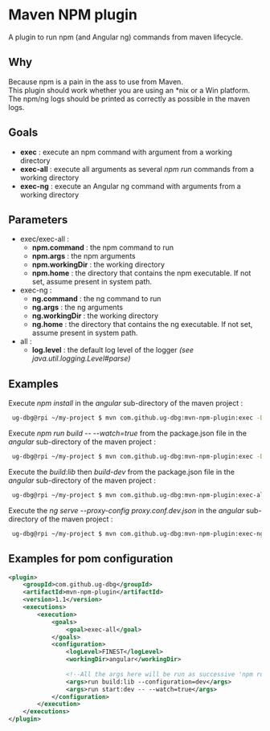 # Maven NPM plugin
A plugin to run npm (and Angular ng) commands from maven lifecycle.

## Why
Because npm is a pain in the ass to use from Maven.  
This plugin should work whether you are using an *nix or a Win platform.  
The npm/ng logs should be printed as correctly as possible in the maven logs.  

## Goals
- **exec**     : execute an npm command with argument from a working directory
- **exec-all** : execute all arguments as several *npm run* commands from a working directory
- **exec-ng**  : execute an Angular ng command with arguments from a working directory

## Parameters
- exec/exec-all :
  - **npm.command**    : the npm command to run
  - **npm.args**       : the npm arguments
  - **npm.workingDir** : the working directory
  - **npm.home**       : the directory that contains the npm executable. If not set, assume present in system path.
- exec-ng :
  - **ng.command**    : the ng command to run
  - **ng.args**       : the ng arguments
  - **ng.workingDir** : the working directory
  - **ng.home**       : the directory that contains the ng executable. If not set, assume present in system path.
- all : 
  - **log.level** : the default log level of the logger *(see java.util.logging.Level#parse)*

## Examples
Execute *npm install* in the *angular* sub-directory of the maven project : 
```bash
 ug-dbg@rpi ~/my-project $ mvn com.github.ug-dbg:mvn-npm-plugin:exec -Dnpm.command="install" -Dnpm.workingDir="angular"
```

Execute *npm run build -- --watch=true* from the package.json file in the *angular* sub-directory of the maven project : 
```bash
 ug-dbg@rpi ~/my-project $ mvn com.github.ug-dbg:mvn-npm-plugin:exec -Dnpm.command="run" -Dnpm.args="build -- --watch=true" -Dnpm.workingDir="angular"
```

Execute the *build:lib* then *build-dev* from the package.json file in the *angular* sub-directory of the maven project : 
```bash
 ug-dbg@rpi ~/my-project $ mvn com.github.ug-dbg:mvn-npm-plugin:exec-all -Dnpm.command="run" -Dnpm.args="build:lib,build:dev" -Dnpm.workingDir="angular"
```

Execute the *ng serve --proxy-config proxy.conf.dev.json* in the *angular* sub-directory of the maven project :
```bash
 ug-dbg@rpi ~/my-project $ mvn com.github.ug-dbg:mvn-npm-plugin:exec-ng -Dng.command="serve" -Dng.args="--proxy-config proxy.conf.dev.json" -Dnpm.workingDir="angular"
```

## Examples for pom configuration
```xml
<plugin>
    <groupId>com.github.ug-dbg</groupId>
    <artifactId>mvn-npm-plugin</artifactId>
    <version>1.1</version>
    <executions>
        <execution>
            <goals>
                <goal>exec-all</goal>
            </goals>
            <configuration>
                <logLevel>FINEST</logLevel>
                <workingDir>angular</workingDir>
                
                <!--All the args here will be run as successive 'npm run $args' commands-->
                <args>run build:lib --configuration=dev</args>
                <args>run start:dev -- --watch=true</args>
            </configuration>
        </execution>
    </executions>
</plugin>
```
